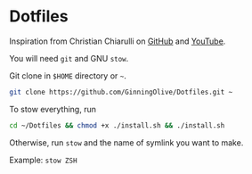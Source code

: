 # Dotfiles
Inspiration from Christian Chiarulli on [GitHub](https://github.com/ChristianChiarulli/Machfiles) and [YouTube](https://youtu.be/90xMTKml9O0).

You will need `git` and GNU `stow`.

Git clone in `$HOME` directory or `~`.

```bash
git clone https://github.com/GinningOlive/Dotfiles.git ~
```

To stow everything, run 
```bash
cd ~/Dotfiles && chmod +x ./install.sh && ./install.sh
```

Otherwise, run `stow` and the name of symlink you want to make.

Example: `stow ZSH`
